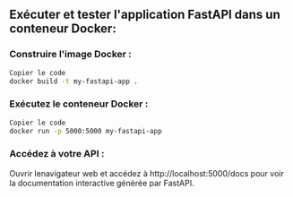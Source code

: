 

## Exécuter et tester l'application FastAPI dans un conteneur Docker:

### Construire l'image Docker :  

```sh
Copier le code
docker build -t my-fastapi-app .
```
  
### Exécutez le conteneur Docker :  
  
```sh
Copier le code
docker run -p 5000:5000 my-fastapi-app
```
  
### Accédez à votre API :  

Ouvrir lenavigateur web et accédez à http://localhost:5000/docs pour voir la documentation interactive générée par FastAPI.
